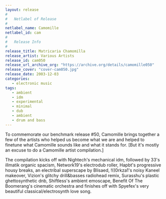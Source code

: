 ```yaml
---
layout: release
#
#   Netlabel of Release
#
netlabel_name: Camomille
netlabel_id: cam
#
#   Release Info
#
release_title: Matricaria Chamomilla
release_artist: Various Artists
release_id: cam050
release_url_archive_org: "https://archive.org/details/camomille050"
release_cover: "cover-cam050.jpg"
release_date: 2003-12-03
categories:
   - electronic music
tags:
   - ambient
   - idm
   - experimental
   - minimal
   - dub
   - ambient
   - drum and bass
---
```

To commemorate our benchmark release #50, Camomille brings together a few of the artists who helped us become what we are and helped to finetune what Camomille sounds like and what it stands for. [But it's mostly an excuse to do a Camomille artist compilation.]

The compilation kicks off with Nightech's mechanical idm, followed by 33's illmatik organic spacism, Network19's electrodub roller, Hapbt's progressive housy breaks, an electribal superscape by Blisaed, !((0rkza1's noisy Kaneel makeover, Vizion's glitchy drill&amp;basses radiohead remix, Surasshu's plastic ghettosynthetic dnb, Shiftless's ambient emoscape, Benefit Of The Boomerang's cinematic orchestra and finishes off with Spyefex's very beautiful classical/electrosynth love song.
